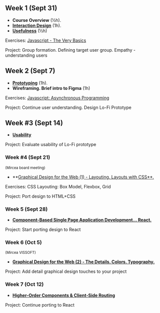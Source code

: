 ## Week 1 (Sept 31)

- **Course Overview** (½h). 
- **[Interaction Design](Lectures/1.%20Interaction%20Design.md)** (1h). 
- **[Usefulness](Lectures/2.%20Usefulness.md)** (½h)

Exercises: [Javascript - The Very Basics](Lectures/x.%20Javascript%20-%20A%20Brief%20Journey.md)

Project: Group formation. Defining target user group. Empathy - understanding users

## Week 2 (Sept 7)
- **[Prototyping](Lectures/3.%20Prototyping.md)** (1h).  
- **Wireframing. Brief intro to Figma** (1h)

Exercises: [Javascript: Asynchronous Programming](Lectures/x.%20Javascript%20-%20A%20Brief%20Journey.md)

Project: Continue user understanding. Design Lo-Fi Prototype

## Week #3 (Sept 14)
- [**Usability**](Lectures/4.%20Usability.md)

Project: Evaluate usability of Lo-Fi prototype 

### Week #4 (Sept 21)
<small>(Mircea board meeting)</small>

- **[Graphical Design for the Web (1) - Layouting. Layouts with CSS**.](Lectures/5.%20Graphical%20Design%20for%20the%20Web%20(1)%20-%20Layouting.%20Layouts%20with%20CSS..md)

Exercises: CSS Layouting: Box Model, Flexbox, Grid

Project: Port design to HTML+CSS

### Week 5 (Sept 28)
- **[Component-Based Single Page Application Development... React.](Lectures/7.%20Component-Based%20Single%20Page%20Application%20Development...%20React..md)**

Project: Start porting design to React

### Week 6 (Oct 5)
<small>(Mircea VISSOFT)</small>

- **[Graphical Design for the Web (2) - The Details. Colors. Typography.](Lectures/6.%20Graphical%20Design%20for%20the%20Web%20(2)%20-%20The%20Details.%20Colors.%20Typography..md)**

Project: Add detail graphical design touches to your project


### Week 7 (Oct 12)
- **[Higher-Order Components & Client-Side Routing](Lectures/8.%20Higher-Order%20Components%20&%20Client-Side%20Routing.md)**

Project: Continue porting to React